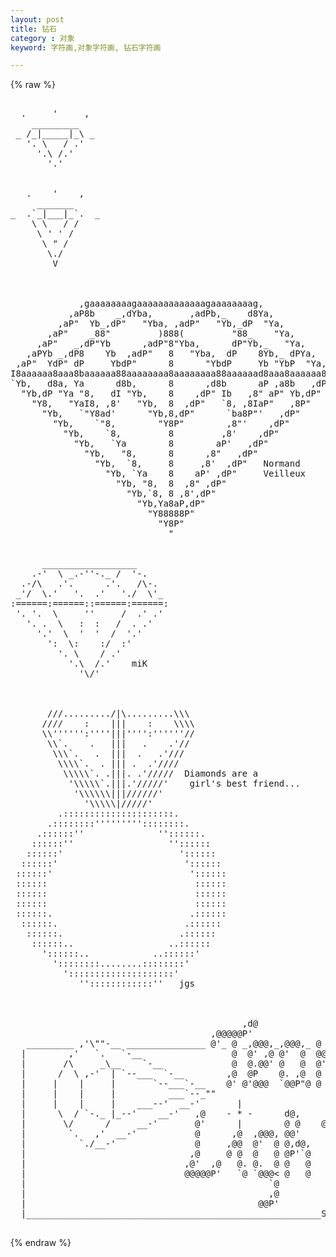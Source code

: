 ```yaml
---
layout: post
title: 钻石
category : 对象
keyword: 字符画,对象字符画, 钻石字符画

---
```

{% raw %}
<pre>

  .     '     ,
    _________
 _ /_|_____|_\ _
   '. \   / .'
     '.\ /.'
       '.'


   .    '    ,
     _______
_  .`_|___|_`.  _
    \ \   / /
     \ ' ' /
      \ " /   
       \./
        V



             ,gaaaaaaaagaaaaaaaaaaaaagaaaaaaaag,
           ,aP8b    _,dYba,       ,adPb,_    d8Ya,
         ,aP"  Yb_,dP"   "Yba, ,adP"   "Yb,_dP  "Ya,
       ,aP"    _88"         )888(         "88_    "Ya,
     ,aP"   _,dP"Yb      ,adP"8"Yba,      dP"Yb,_   "Ya,
   ,aPYb _,dP8    Yb  ,adP"   8   "Yba,  dP    8Yb,_ dPYa,
 ,aP"  YdP" dP     YbdP"      8      "YbdP     Yb "YbP  "Ya,
I8aaaaaa8aaa8baaaaaa88aaaaaaaa8aaaaaaaa88aaaaaad8aaa8aaaaaa8I
`Yb,   d8a, Ya      d8b,      8      ,d8b      aP ,a8b   ,dP'
  "Yb,dP "Ya "8,   dI "Yb,    8    ,dP" Ib   ,8" aP" Yb,dP"
    "Y8,   "YaI8, ,8'   "Yb,  8  ,dP"   `8, ,8IaP"   ,8P"
      "Yb,   `"Y8ad'      "Yb,8,dP"      `ba8P"'   ,dP"
        "Yb,    `"8,        "Y8P"        ,8"'    ,dP"
          "Yb,    `8,         8         ,8'    ,dP"
            "Yb,   `Ya        8        aP'   ,dP"
              "Yb,   "8,      8      ,8"   ,dP"
                "Yb,  `8,     8     ,8'  ,dP"   Normand
                  "Yb, `Ya    8    aP' ,dP"     Veilleux
                    "Yb, "8,  8  ,8" ,dP"
                      "Yb,`8, 8 ,8',dP"
                        "Yb,Ya8aP,dP"
                          "Y88888P"
                            "Y8P"
                              "


      __________________
    .-'  \ _.-''-._ /  '-.
  .-/\   .'.      .'.   /\-.
 _'/  \.'   '.  .'   './  \'_
:======:======::======:======:  
 '. '.  \     ''     /  .' .'
   '. .  \   :  :   /  . .'
     '.'  \  '  '  /  '.'
       ':  \:    :/  :'
         '. \    / .'
           '.\  /.'    miK
             '\/'



       ///........./|\.........\\\
      ////    :    |||    :    \\\\
      \\'''''':''''|||'''':''''''//
       \\`.    .   |||   .    .'//
        \\\`.   .  |||  .   .'///
         \\\\`.  . ||| .  .'////
          \\\\\`. .|||. .'/////  Diamonds are a 
           '\\\\\`.|||.'/////'    girl's best friend...
            '\\\\\\|||//////'
              '\\\\\|/////'  
         .:::::::::::::::::::::.
       .::::::::'''''''''::::::::.
     .::::::''              ''::::::.
    ::::::''                  ''::::::
   ::::::'                      ':::::: 
  ::::::'                        ':::::: 
 ::::::'                          '::::::
 ::::::                            ::::::
 ::::::                            ::::::
 ::::::                            ::::::
 ::::::.                          .::::::
  ::::::.                        .::::::
   ::::::.                      .::::::
    ::::::..                  ..::::::
      '::::::..            ..::::::'
        '::::::::........::::::::'  
          '::::::::::::::::::::'
             ''::::::::::::''   jgs



                                            ,d@
                                      ,@@@@@P'
   _________ ,'\""-__ _______________ @'_ @ _,@@@,_,@@@,_ @ @@@ _____
  |        ,'   `.   `-__                 @  @' ,@ @'  @  @@'        |
  |       /\     _\__    `-__             @  @.@@' @   @  @'         | ,@@
  |      /  \ ,-'  | `--___  `-__        ,@  @P    @. ,@  @          | @'
  |     |    |     |       `--___`-__    @' @'@@@  `@@P"@ @          | @
  |     |    |     |          ___`--_""                           ,@@, @@@
  |     |    |     |    ___--'  __-'       |                      @  @ @
  |      \  / `-._ |_--'    __-'   ,@    - * -      d@,     @     `@@' @
  |       \/      /     __-'       @'      |        @ @    @@@@
  |        `.   ,'  __-'           @      ,@  ,@@@, @@'     @      . | ,
  |          `./__-'               @     ,@@  @'  @ @,d@,   @     -- + --
  |                               ,@     @ @  @   @ @P'`@   @      ' | `
  |                              ,@'  ,@   @. @.  @ @   @   @.
  |                              @@@@@P'   `@ `@@@< @   @   `@@      |
  |                                              `@                  |
  |                                              ,@                  |
  |                                            @@P'                  |
  |________________________________________________________Seal______|
 </pre>
{% endraw %}
